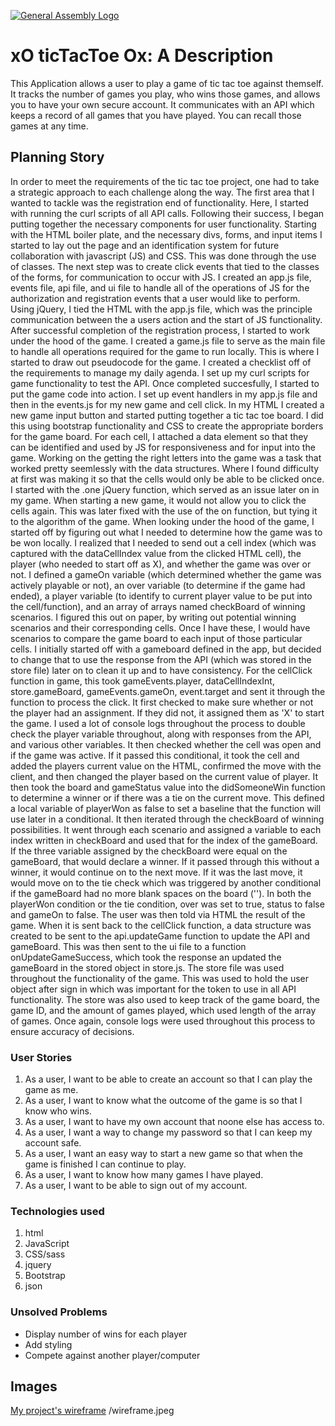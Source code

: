 [![General Assembly Logo](https://camo.githubusercontent.com/1a91b05b8f4d44b5bbfb83abac2b0996d8e26c92/687474703a2f2f692e696d6775722e636f6d2f6b6538555354712e706e67)](https://generalassemb.ly/education/web-development-immersive)

# xO ticTacToe Ox: A Description
This Application allows a user to play a game of tic tac toe against themself.  It tracks
the number of games you play, who wins those games, and allows you to have your own
secure account.  It communicates with an API which keeps a record of all games that you have played.
You can recall those games at any time.

## Planning Story
In order to meet the requirements of the tic tac toe project, one had to take a strategic approach to  each challenge along the way.
The first area that I wanted to tackle was the registration end of functionality.  Here, I started with running the curl scripts of all API calls.  Following their success, I began putting together the necessary components for user functionality.  Starting with the HTML boiler plate, and the necessary divs, forms, and input items I started to lay out the page and an identification system for future collaboration with javascript (JS) and CSS. This was done through the use of classes.
The next step was to create click events that tied to the classes of the forms, for communication to occur with JS.  I created an app.js file, events file, api file, and ui file to handle all of the operations of JS for the authorization and registration events that a user would like to perform.  Using jQuery, I tied the HTML with the app.js file, which was the principle communication between the a users
action and the start of JS functionality.
After successful completion of the registration process, I started to work under the hood of the game.  I created a game.js file to serve as the main file to handle all operations required for the game to run locally.
This is where I started to draw out pseudocode for the game.  I created a checklist off of the requirements to manage my daily agenda. I set up my curl scripts for game functionality to test the API.  Once completed succesfully, I started to put the game code into action. I set up event handlers in my app.js file and then in the events.js for my new game and cell click. In my HTML I created a new game input button and started putting together a tic tac toe board.  I did this using bootstrap functionality and CSS to create the appropriate borders for the game board.  For each cell, I attached a data element so that they can be identified and used by JS for responsiveness and for input into the game.
Working on the getting the right letters into the game was a task that worked pretty seemlessly with the data structures.  Where I found difficulty at first was making it so that the cells would only be able to be clicked once.  I started with the .one jQuery function, which served as an issue later on in my game.  When starting a new game, it would not allow you to click the cells again.  This was later fixed with the use of the on function, but tying it to the algorithm of the game.
When looking under the hood of the game, I started off by figuring out what I needed to determine how the game was to be won locally.  I realized that I needed to send out a cell index (which was captured with the dataCellIndex value from the clicked HTML cell), the player (who needed to start off as X), and whether the game was over or not.  I defined a gameOn variable (which determined whether the game was actively playable or not), an over variable (to determine if the game had ended), a player variable (to identify to current player value to be put into the cell/function), and an array of arrays named checkBoard of winning scenarios.  I figured this out on paper, by writing out potential winning scenarios and their corresponding cells.  Once I have these, I would have scenarios to compare the game board to each input of those particular cells.  I initially started off with a gameboard defined in the app, but decided to change that to use the response from the API (which was stored in the store file) later on to clean it up and to have consistency.
For the cellClick function in game, this took gameEvents.player, dataCellIndexInt, store.gameBoard, gameEvents.gameOn, event.target and sent it through the function to process the click.  It first checked to make sure whether or not the player had an assignment.  If they did not, it assigned them as 'X' to start the game.  I used a lot of console logs throughout the process to double check the player variable throughout, along with responses from the API, and various other variables.  It then checked whether the cell was open and if the game was active.  If it passed this conditional, it took the cell and added the players current value on the HTML, confirmed the move with the client, and then changed the player based on the current value of player.  It then took the board and gameStatus value into the didSomeoneWin function to determine a winner or if there was a tie on the current move.  This defined a local variable of playerWon as false to set a baseline that the function will use later in a conditional.  It then iterated through the checkBoard of winning possibilities.  It went through each scenario and assigned a variable to each index written in checkBoard and used that for the index of the gameBoard.  If the three variable assigned by the checkBoard were equal on the gameBoard, that would declare a winner.  If it passed through this without a winner, it would continue on to the next move.  If it was the last move, it would move on to the tie check which was triggered by another conditional if the gameBoard had no more blank spaces on the board ('').  In both the playerWon condition or the tie condition, over was set to true, status to false and gameOn to false.  The user was then told via HTML the result of the game.  When it is sent back to the cellClick function, a data structure was created to be sent to the api.updateGame function to update the API and gameBoard.  This was then sent to the ui file to a function onUpdateGameSuccess, which took the response an updated the gameBoard in the stored object in store.js.
The store file was used throughout the functionality of the game.  This was used to hold the user object after sign in which was important for the token to use in all API functionality.  The store was also used to keep track of the game board, the game ID, and the amount of games played, which used length of the array of games.  Once again, console logs were used throughout this process to ensure accuracy of decisions.


### User Stories
1. As a user, I want to be able to create an account so that I can play the game as me.
2. As a user, I want to know what the outcome of the game is so that I know who wins.
3. As a user, I want to have my own account that noone else has access to.
4. As a user, I want a way to change my password so that I can keep my account safe.
5. As a user, I want an easy way to start a new game so that when the game is finished I can continue to play.
6. As a user, I want to know how many games I have played.
7. As a user, I want to be able to sign out of my account.

### Technologies used
1. html
2. JavaScript
3. CSS/sass
4. jquery
5. Bootstrap
6. json

### Unsolved Problems
- Display number of wins for each player
- Add styling
- Compete against another player/computer

## Images
[My project's wireframe](https://imgur.com/a/T6SuXJe)
/wireframe.jpeg

